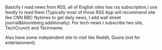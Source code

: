 Basiclly I read news from RSS, all of English sites has rss subscription,i use feedly to read them (Typically most of those RSS App will recommend site like CNN BBC Nytimes to get daily news, I add wall street journal&bloomberg additionally). 
For tech-news I  subscribe two site, TechCrunch and Techmeme.

Also have some independent site to visit like Reddit, Quora (not for entertainment).